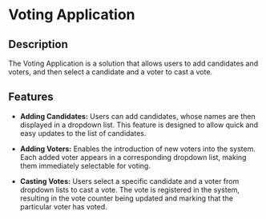 # Voting Application

## Description

The Voting Application is a solution that allows users to add candidates and voters, and then select a candidate and a voter to cast a vote.

## Features

- **Adding Candidates:** Users can add candidates, whose names are then displayed in a dropdown list. This feature is designed to allow quick and easy updates to the list of candidates.

- **Adding Voters:** Enables the introduction of new voters into the system. Each added voter appears in a corresponding dropdown list, making them immediately selectable for voting.

- **Casting Votes:** Users select a specific candidate and a voter from dropdown lists to cast a vote. The vote is registered in the system, resulting in the vote counter being updated and marking that the particular voter has voted.
